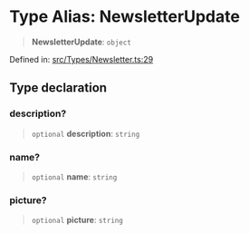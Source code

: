 # Type Alias: NewsletterUpdate

> **NewsletterUpdate**: `object`

Defined in: [src/Types/Newsletter.ts:29](https://github.com/Fokusdotid/bail/blob/546bbbb35e652e95f45982a71bee62b2c682e4eb/src/Types/Newsletter.ts#L29)

## Type declaration

### description?

> `optional` **description**: `string`

### name?

> `optional` **name**: `string`

### picture?

> `optional` **picture**: `string`
